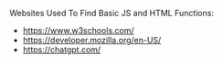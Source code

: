 Websites Used To Find Basic JS and HTML Functions:

* https://www.w3schools.com/
* https://developer.mozilla.org/en-US/
* https://chatgpt.com/